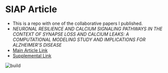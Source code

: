 # SIAP Article
- This is a repo with one of the collaborative papers I published.
- *NEURONAL RESILIENCE AND CALCIUM SIGNALING PATHWAYS IN THE CONTEXT OF SYNAPSE LOSS AND CALCIUM LEAKS: A COMPUTATIONAL MODELING STUDY AND IMPLICATIONS FOR ALZHEIMER'S DISEASE*
- [Main Article Link](https://github.com/jarosado0911/SIAPArticleCoupled1d/blob/main/pdf/ex_article.pdf)
- [Supplemental Link](https://github.com/jarosado0911/SIAPArticleCoupled1d/blob/main/pdf/ex_supplement.pdf)
  
![build](https://github.com/jarosado0911/SIAPArticleCoupled1d/actions/workflows/build.yml/badge.svg)


